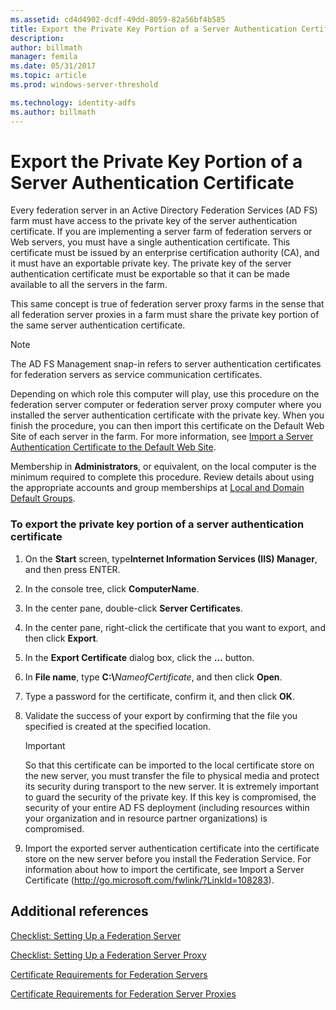 ```yaml
---
ms.assetid: cd4d4902-dcdf-49dd-8059-82a56bf4b585
title: Export the Private Key Portion of a Server Authentication Certificate
description:
author: billmath
manager: femila
ms.date: 05/31/2017
ms.topic: article
ms.prod: windows-server-threshold

ms.technology: identity-adfs
ms.author: billmath
---
```



# Export the Private Key Portion of a Server Authentication Certificate

Every federation server in an Active Directory Federation Services \(AD FS\) farm must have access to the private key of the server authentication certificate. If you are implementing a server farm of federation servers or Web servers, you must have a single authentication certificate. This certificate must be issued by an enterprise certification authority \(CA\), and it must have an exportable private key. The private key of the server authentication certificate must be exportable so that it can be made available to all the servers in the farm.  
  
This same concept is true of federation server proxy farms in the sense that all federation server proxies in a farm must share the private key portion of the same server authentication certificate.  
  
> [!NOTE]  
> The AD FS Management snap\-in refers to server authentication certificates for federation servers as service communication certificates.  
  
Depending on which role this computer will play, use this procedure on the federation server computer or federation server proxy computer where you installed the server authentication certificate with the private key. When you finish the procedure, you can then import this certificate on the Default Web Site of each server in the farm. For more information, see [Import a Server Authentication Certificate to the Default Web Site](Import-a-Server-Authentication-Certificate-to-the-Default-Web-Site.md).  
  
Membership in **Administrators**, or equivalent, on the local computer is the minimum required to complete this procedure.  Review details about using the appropriate accounts and group memberships at [Local and Domain Default Groups](https://go.microsoft.com/fwlink/?LinkId=83477).   
  
### To export the private key portion of a server authentication certificate  
  
1. On the **Start** screen, type**Internet Information Services \(IIS\) Manager**, and then press ENTER.  
  
2. In the console tree, click **ComputerName**.  
  
3. In the center pane, double\-click **Server Certificates**.  
  
4. In the center pane, right\-click the certificate that you want to export, and then click **Export**.  
  
5. In the **Export Certificate** dialog box, click the **…** button.  
  
6. In **File name**, type **C:\\**<em>NameofCertificate</em>, and then click **Open**.  
  
7. Type a password for the certificate, confirm it, and then click **OK**.  
  
8. Validate the success of your export by confirming that the file you specified is created at the specified location.  
  
   > [!IMPORTANT]  
   > So that this certificate can be imported to the local certificate store on the new server, you must transfer the file to physical media and protect its security during transport to the new server. It is extremely important to guard the security of the private key. If this key is compromised, the security of your entire AD FS deployment \(including resources within your organization and in resource partner organizations\) is compromised.  
  
9. Import the exported server authentication certificate into the certificate store on the new server before you install the Federation Service. For information about how to import the certificate, see Import a Server Certificate \([http:\/\/go.microsoft.com\/fwlink\/?LinkId\=108283](https://go.microsoft.com/fwlink/?LinkId=108283)\).  
  
## Additional references  
[Checklist: Setting Up a Federation Server](Checklist--Setting-Up-a-Federation-Server.md)  
  
[Checklist: Setting Up a Federation Server Proxy](Checklist--Setting-Up-a-Federation-Server-Proxy.md)  
  
[Certificate Requirements for Federation Servers](https://technet.microsoft.com/library/dd807040.aspx)  
  
[Certificate Requirements for Federation Server Proxies](https://technet.microsoft.com/library/dd807054.aspx)  
  

